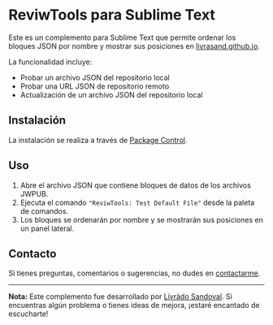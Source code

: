 # ReviwTools para Sublime Text

Este es un complemento para Sublime Text que permite ordenar los bloques JSON por nombre y mostrar sus posiciones en <a href="https://livrasand.github.io/jwpub-catalog.html">livrasand.github.io</a>.

La funcionalidad incluye:

- Probar un archivo JSON del repositorio local
- Probar una URL JSON de repositorio remoto
- Actualización de un archivo JSON del repositorio local

## Instalación

La instalación se realiza a través de <a href="https://packagecontrol.io/">Package Control</a>.

## Uso

1. Abre el archivo JSON que contiene bloques de datos de los archivos JWPUB.
2. Ejecuta el comando `"ReviwTools: Test Default File"` desde la paleta de comandos.
3. Los bloques se ordenarán por nombre y se mostrarán sus posiciones en un panel lateral.

## Contacto

Si tienes preguntas, comentarios o sugerencias, no dudes en [contactarme](mailto:livrasand@outlook.com).

---

**Nota:** Este complemento fue desarrollado por [Livrädo Sandoval](https://github.com/livrasand). Si encuentras algún problema o tienes ideas de mejora, ¡estaré encantado de escucharte!
